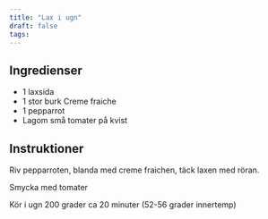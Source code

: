 ```yaml
---
title: "Lax i ugn"
draft: false
tags:
---
```


## Ingredienser
- 1 laxsida
- 1 stor burk Creme fraiche
- 1 pepparrot
- Lagom små tomater på kvist


## Instruktioner
Riv pepparroten, blanda med creme fraichen, täck laxen med röran.

Smycka med tomater

Kör i ugn 200 grader ca 20 minuter (52-56 grader innertemp)